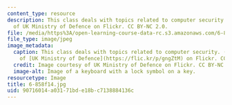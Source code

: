 ```yaml
---
content_type: resource
description: This class deals with topics related to computer security. Image courtesy
  of UK Ministry of Defence on Flickr. CC BY-NC 2.0.
file: /media/https%3A/open-learning-course-data-rc.s3.amazonaws.com/6-858-computer-systems-security-fall-2014/90716014a03171bde18bc7138884136c_6-858f14.jpg
file_type: image/jpeg
image_metadata:
  caption: This class deals with topics related to computer security. (Image courtesy
    of [UK Ministry of Defence](https://flic.kr/p/gngZtM) on Flickr. CC BY-NC 2.0.)
  credit: Image courtesy of UK Ministry of Defence on Flickr. CC BY-NC 2.0.
  image-alt: Image of a keyboard with a lock symbol on a key.
resourcetype: Image
title: 6-858f14.jpg
uid: 90716014-a031-71bd-e18b-c7138884136c
---
```


